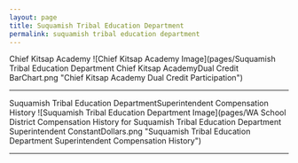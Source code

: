 ```yaml
---
layout: page
title: Suquamish Tribal Education Department
permalink: suquamish tribal education department
---
```



Chief Kitsap Academy
![Chief Kitsap Academy Image](pages/Suquamish Tribal Education Department Chief Kitsap AcademyDual Credit BarChart.png "Chief Kitsap Academy Dual Credit Participation")

___

Suquamish Tribal Education DepartmentSuperintendent Compensation History
![Suquamish Tribal Education Department Image](pages/WA School District Compensation History for Suquamish Tribal Education Department Superintendent ConstantDollars.png "Suquamish Tribal Education Department Superintendent Compensation History")

___


